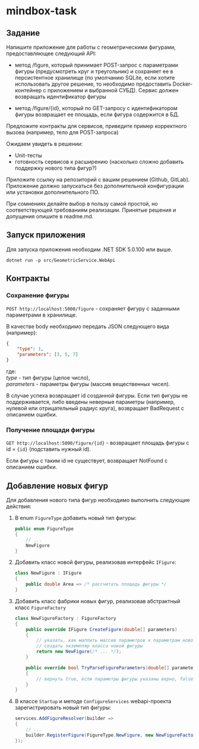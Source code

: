 # mindbox-task

## Задание

Напишите приложение для работы с геометрическими фигурами, предоставляющее следующий API:

- метод /figure, который принимает POST-запрос с параметрами фигуры (предусмотреть круг и треугольник) и сохраняет ее в персистентное хранилище (по умолчанию SQLite, если хотите использовать другое решение, то необходимо предоставить Docker-контейнер с приложением и выбранной СУБД).
Сервис должен возвращать идентификатор фигуры

- метод /figure/{id}, который по GET-запросу с идентификатором фигуры возвращает ее площадь, если фигура содержится в БД.

Предложите контракты для сервисов, приведите пример корректного вызова (например, тело для POST-запроса)

Ожидаем увидеть в решении:

- Unit-тесты
- готовность сервисов к расширению (насколько сложно добавить поддержку нового типа фигур?)

Приложите ссылку на репозиторий с вашим решением (Github, GitLab). Приложение должно запускаться без дополнительной конфигурации или установки дополнительного ПО.

При сомнениях делайте выбор в пользу самой простой, но соответствующей требованиям реализации. Принятые решения и допущения опишите в readme.md.

## Запуск приложения

Для запуска приложения необходим .NET SDK 5.0.100 или выше.

```shell
dotnet run -p src/GeometricService.WebApi
```

## Контракты

### Сохранение фигуры

`POST http://localhost:5000/figure` - сохраняет фигуру с заданными параметрами в хранилище.

В качестве body необходимо передать JSON следующего вида (например):

```json
{
    "type": 1,
    "parameters": [3, 5, 7]
}
```

где:  
*type* - тип фигуры (целое число),  
*parameters* - параметры фигуры (массив вещественных чисел).

В случае успеха возвращает id созданной фигуры. Если тип фигуры не поддерживается, либо введены неверные параметры (например, нулевой или отрицательный радиус круга), возвращает BadRequest с описанием ошибки.

### Получение площади фигуры

`GET http://localhost:5000/figure/{id}` - возвращает площадь фигуры с id = `{id}` (подставить нужный id).

Если фигуры с таким id не существует, возвращает NotFound с описанием ошибки.

## Добавление новых фигур

Для добавления нового типа фигур необходимо выполнить следующие действия:

1. В enum `FigureType` добавить новый тип фигуры:

    ```csharp
    public enum FigureType
    {
        // ...
        NewFigure
    }
    ```

1. Добавить класс новой фигуры, реализовав интерфейс `IFigure`:

    ```csharp
    class NewFigure : IFigure
    {
        public double Area => /* рассчитать площадь фигуры */
    }
    ```

1. Добавить класс фабрики новых фигур, реализовав абстрактный класс `FigureFactory`

    ```csharp
    class NewFigureFactory : FigureFactory
    {
        public override IFigure CreateFigure(double[] parameters)
        {
            // указать, как маппить массив параметров к параметрам новой фигуры
            // создать экземпляр класса новой фигуры
            return new NewFigure(/* ... */);
        }

        public override bool TryParseFigureParameters(double[] parameters, out string errorMessage)
        {
            // вернуть true, если параметры фигуры указаны верно, false - если неверно
        }
    }
    ```

1. В классе `Startup` и методе `ConfigureServices` webapi-проекта зарегистрировать новый тип фигуры:

    ```csharp
    services.AddFigureResolver(builder =>
    {
        // ...
        builder.RegisterFigure(FigureType.NewFigure, new NewFigureFactory());
    });
    ```
